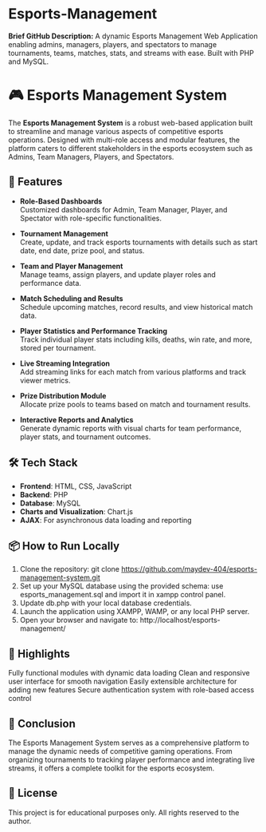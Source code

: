 # Esports-Management
**Brief GitHub Description:**  A dynamic Esports Management Web Application enabling admins, managers, players, and spectators to manage tournaments, teams, matches, stats, and streams with ease. Built with PHP and MySQL.

# 🎮 Esports Management System

The **Esports Management System** is a robust web-based application built to streamline and manage various aspects of competitive esports operations. Designed with multi-role access and modular features, the platform caters to different stakeholders in the esports ecosystem such as Admins, Team Managers, Players, and Spectators.

## 🚀 Features

- **Role-Based Dashboards**  
  Customized dashboards for Admin, Team Manager, Player, and Spectator with role-specific functionalities.

- **Tournament Management**  
  Create, update, and track esports tournaments with details such as start date, end date, prize pool, and status.

- **Team and Player Management**  
  Manage teams, assign players, and update player roles and performance data.

- **Match Scheduling and Results**  
  Schedule upcoming matches, record results, and view historical match data.

- **Player Statistics and Performance Tracking**  
  Track individual player stats including kills, deaths, win rate, and more, stored per tournament.

- **Live Streaming Integration**  
  Add streaming links for each match from various platforms and track viewer metrics.

- **Prize Distribution Module**  
  Allocate prize pools to teams based on match and tournament results.

- **Interactive Reports and Analytics**  
  Generate dynamic reports with visual charts for team performance, player stats, and tournament outcomes.

## 🛠️ Tech Stack

- **Frontend**: HTML, CSS, JavaScript  
- **Backend**: PHP  
- **Database**: MySQL  
- **Charts and Visualization**: Chart.js  
- **AJAX**: For asynchronous data loading and reporting

## 📦 How to Run Locally

1. Clone the repository:
   git clone https://github.com/maydev-404/esports-management-system.git
2. Set up your MySQL database using the provided schema:
   use esports_management.sql and import it in xampp control panel.
4. Update db.php with your local database credentials.
5. Launch the application using XAMPP, WAMP, or any local PHP server.
6. Open your browser and navigate to:
   http://localhost/esports-management/

## 📌 Highlights
Fully functional modules with dynamic data loading
Clean and responsive user interface for smooth navigation
Easily extensible architecture for adding new features
Secure authentication system with role-based access control

## 📍 Conclusion
The Esports Management System serves as a comprehensive platform to manage the dynamic needs of competitive gaming operations. From organizing tournaments to tracking player performance and integrating live streams, it offers a complete toolkit for the esports ecosystem.

## 📄 License
This project is for educational purposes only. All rights reserved to the author.
